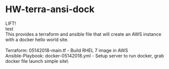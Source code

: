# HW-terra-ansi-dock
LIFT!\
test\
This provides a terraform and ansible file that will create an AWS instance with a docker hello world site.\
\
Terraform: 05142018-main.tf - Build RHEL 7 image in AWS\
Ansible-Playbook: docker-05142018.yml - Setup server to run docker, grab docker file launch simple site\
